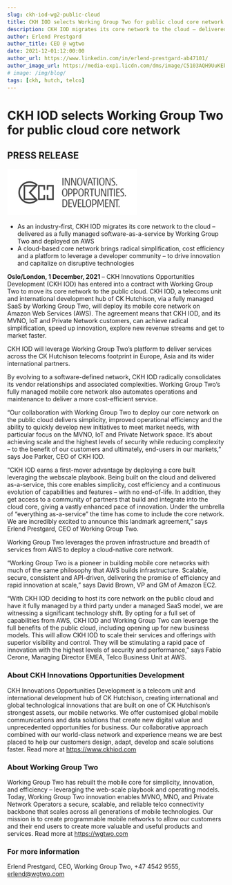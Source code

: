 ```yaml
---
slug: ckh-iod-wg2-public-cloud
title: CKH IOD selects Working Group Two for public cloud core network
description: CKH IOD migrates its core network to the cloud – delivered as a fully managed software-as-a-service by Working Group Two and deployed on AWS
author: Erlend Prestgard
author_title: CEO @ wgtwo
date: 2021-12-01:12:00:00
author_url: https://www.linkedin.com/in/erlend-prestgard-ab47101/
author_image_url: https://media-exp1.licdn.com/dms/image/C5103AQH9UuKEbOXHNg/profile-displayphoto-shrink_400_400/0/1516307873887?e=1648684800&v=beta&t=a5hv6dDBFaF10p3Bk07W09IQjmXR1BWfTvhzED_tVXE
# image: /img/blog/
tags: [ckh, hutch, telco]
---
```


# CKH IOD selects Working Group Two for public cloud core network

## PRESS RELEASE
<img src="/img/ckh.png" alt="ckh" width="300"/>

- As an industry-first, CKH IOD migrates its core network to the cloud – delivered as a fully managed software-as-a-service by Working Group Two and deployed on AWS
- A cloud-based core network brings radical simplification, cost efficiency and a platform to leverage a developer community – to drive innovation and capitalize on disruptive technologies

**Oslo/London, 1 December, 2021** – CKH Innovations Opportunities Development (CKH IOD) has entered into a contract with Working Group Two to move its core network to the public cloud. CKH IOD, a telecoms unit and international development hub of CK Hutchison, via a fully managed SaaS by Working Group Two, will deploy its mobile core network on Amazon Web Services (AWS). The agreement means that CKH IOD, and its MVNO, IoT and Private Network customers, can achieve radical simplification, speed up innovation, explore new revenue streams and get to market faster.

CKH IOD will leverage Working Group Two’s platform to deliver services across the CK Hutchison telecoms footprint in Europe, Asia and its wider international partners.

By evolving to a software-defined network, CKH IOD radically consolidates its vendor relationships and associated complexities. Working Group Two’s fully managed mobile core network also automates operations and maintenance to deliver a more cost-efficient service.

“Our collaboration with Working Group Two to deploy our core network on the public cloud delivers simplicity, improved operational efficiency and the ability to quickly develop new initiatives to meet market needs, with particular focus on the MVNO, IoT and Private Network space. It’s about achieving scale and the highest levels of security while reducing complexity – to the benefit of our customers and ultimately, end-users in our markets,” says Joe Parker, CEO of CKH IOD.

“CKH IOD earns a first-mover advantage by deploying a core built leveraging the webscale playbook. Being built on the cloud and delivered as-a-service, this core enables simplicity, cost efficiency and a continuous evolution of capabilities and features – with no end-of-life. In addition, they get access to a community of partners that build and integrate into the cloud core, giving a vastly enhanced pace of innovation. Under the umbrella of “everything as-a-service” the time has come to include the core network. We are incredibly excited to announce this landmark agreement,” says Erlend Prestgard, CEO of Working Group Two.

Working Group Two leverages the proven infrastructure and breadth of services from AWS to deploy a cloud-native core network.

“Working Group Two is a pioneer in building mobile core networks with much of the same philosophy that AWS builds infrastructure. Scalable, secure, consistent and API-driven, delivering the promise of efficiency and rapid innovation at scale,” says David Brown, VP and GM of Amazon EC2.

“With CKH IOD deciding to host its core network on the public cloud and have it fully managed by a third party under a managed SaaS model, we are witnessing a significant technology shift. By opting for a full set of capabilities from AWS, CKH IOD and Working Group Two can leverage the full benefits of the public cloud, including opening up for new business models. This will allow CKH IOD to scale their services and offerings with superior visibility and control. They will be stimulating a rapid pace of innovation with the highest levels of security and performance,” says Fabio Cerone, Managing Director EMEA, Telco Business Unit at AWS.

### About CKH Innovations Opportunities Development
CKH Innovations Opportunities Development is a telecom unit and international development hub of CK Hutchison, creating international and global technological innovations that are built on one of CK Hutchison’s strongest assets, our mobile networks. We offer customised global mobile communications and data solutions that create new digital value and unprecedented opportunities for business. Our collaborative approach combined with our world-class network and experience means we are best placed to help our customers design, adapt, develop and scale solutions faster. Read more at https://www.ckhiod.com

### About Working Group Two
Working Group Two has rebuilt the mobile core for simplicity, innovation, and efficiency – leveraging the web-scale playbook and operating models. Today, Working Group Two innovation enables MVNO, MNO, and Private Network Operators a secure, scalable, and reliable telco connectivity backbone that scales across all generations of mobile technologies. Our mission is to create programmable mobile networks to allow our customers and their end users to create more valuable and useful products and services. Read more at https://wgtwo.com

### For more information
Erlend Prestgard, CEO, Working Group Two, +47 4542 9555, erlend@wgtwo.com
